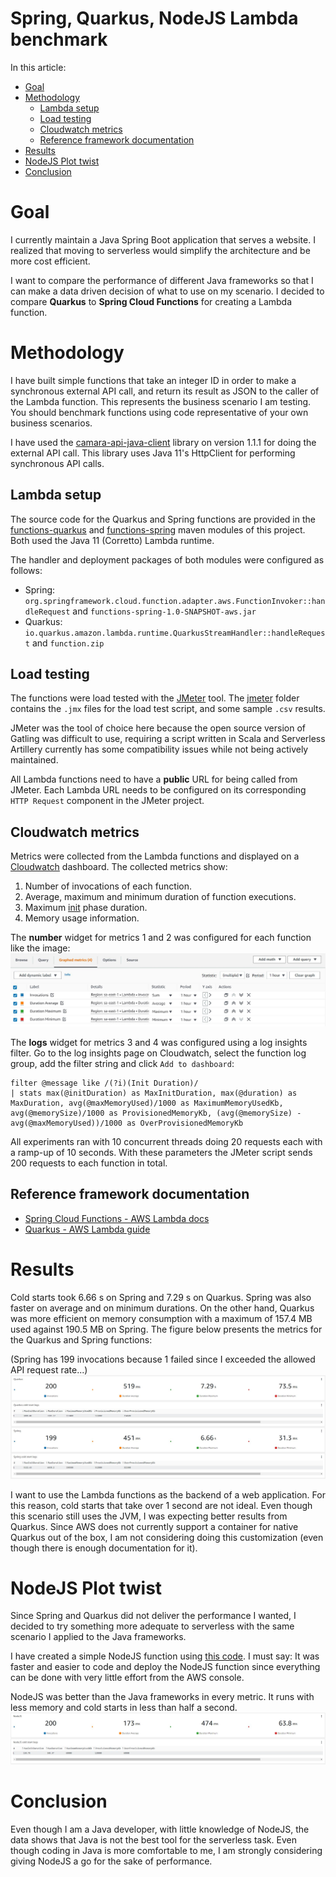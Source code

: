 # Spring, Quarkus, NodeJS Lambda benchmark

In this article:
- [Goal](#Goal)
- [Methodology](#Methodology)
  - [Lambda setup](#Lambda-setup)
  - [Load testing](#Load-testing)
  - [Cloudwatch metrics](#Cloudwatch-metrics)
  - [Reference framework documentation](#Reference-framework-documentation)
- [Results](#Results)
- [NodeJS Plot twist](#NodeJS-Plot-twist)
- [Conclusion](#Conclusion)
# Goal
I currently maintain a Java Spring Boot application that serves a website. 
I realized that moving to serverless would simplify the architecture and be more cost efficient.

I want to compare the performance of different Java frameworks so that I can make
a data driven decision of what to use on my scenario. I decided to compare **Quarkus**
to **Spring Cloud Functions** for creating a Lambda function.

# Methodology
I have built simple functions that take an integer ID in order to make a synchronous external
API call, and return its result as JSON to the caller of the Lambda function. This represents
the business scenario I am testing. You should benchmark functions using code representative of your own
business scenarios.

I have used the [camara-api-java-client](https://mvnrepository.com/artifact/io.github.gpr-indevelopment/camara-api-java-client/1.1.1)
library on version 1.1.1 for doing the external API call. This library uses Java 11's HttpClient
for performing synchronous API calls.

## Lambda setup
The source code for the Quarkus and Spring functions are provided in the [functions-quarkus](./functions-quarkus) and [functions-spring](./functions-spring)
maven modules of this project. Both used the Java 11 (Corretto) Lambda runtime.

The handler and deployment packages of both modules were configured as follows:

* Spring: `org.springframework.cloud.function.adapter.aws.FunctionInvoker::handleRequest` and `functions-spring-1.0-SNAPSHOT-aws.jar`
* Quarkus: `io.quarkus.amazon.lambda.runtime.QuarkusStreamHandler::handleRequest` and `function.zip`

## Load testing
The functions were load tested with the [JMeter](https://jmeter.apache.org/) tool. The [jmeter](./jmeter) folder
contains the `.jmx` files for the load test script, and some sample `.csv` results.

JMeter was the tool of choice here because the open source version of Gatling was difficult to use, requiring a script written in Scala and Serverless
Artillery currently has some compatibility issues while not being actively maintained.

All Lambda functions need to have a **public** URL for being called from JMeter. Each Lambda URL
needs to be configured on its corresponding `HTTP Request` component in the JMeter project.

## Cloudwatch metrics
Metrics were collected from the Lambda functions and displayed on a [Cloudwatch](https://aws.amazon.com/cloudwatch/?nc1=h_ls) dashboard. The collected metrics show:

1. Number of invocations of each function.
2. Average, maximum and minimum duration of function executions.
3. Maximum [init](https://docs.aws.amazon.com/lambda/latest/dg/lambda-runtime-environment.html) phase duration.
4. Memory usage information.

The **number** widget for metrics 1 and 2 was configured for each function like the image:
![](.\assets\Cloudwatch-setup.JPG)

The **logs** widget for metrics 3 and 4 was configured using a log insights filter. Go to the log
insights page on Cloudwatch, select the function log group, add the filter string and click `Add to dashboard`:

```
filter @message like /(?i)(Init Duration)/
| stats max(@initDuration) as MaxInitDuration, max(@duration) as MaxDuration, avg(@maxMemoryUsed)/1000 as MaximumMemoryUsedKb, avg(@memorySize)/1000 as ProvisionedMemoryKb, (avg(@memorySize) - avg(@maxMemoryUsed))/1000 as OverProvisionedMemoryKb
```

All experiments ran with 10 concurrent threads doing 20 requests each with a ramp-up of 10 seconds.
With these parameters the JMeter script sends 200 requests to each function in total.

## Reference framework documentation

* [Spring Cloud Functions - AWS Lambda docs](https://docs.spring.io/spring-cloud-function/docs/current/reference/html/spring-cloud-function.html#_serverless_platform_adapters)
* [Quarkus - AWS Lambda guide](https://quarkus.io/guides/amazon-lambda)

# Results

Cold starts took 6.66 s on Spring and 7.29 s on Quarkus. Spring was also faster on
average and on minimum durations. On the other hand, Quarkus was more efficient on 
memory consumption with a maximum of 157.4 MB used against 190.5 MB on Spring. The
figure below presents the metrics for the Quarkus and Spring functions:

(Spring has 199 invocations because 1 failed since I exceeded the allowed API request rate...)
![](.\assets\Results-spring-quarkus.JPG)

I want to use the Lambda functions as the backend of a web application. For this reason, 
cold starts that take over 1 second are not ideal. Even though this scenario still
uses the JVM, I was expecting better results from Quarkus. Since AWS does not currently support
a container for native Quarkus out of the box, I am not considering doing this customization
(even though there is enough documentation for it).

# NodeJS Plot twist
Since Spring and Quarkus did not deliver the performance I wanted, I decided to
try something more adequate to serverless with the same scenario I applied to the Java frameworks.

I have created a simple NodeJS function using [this code](./functions-node.js). I must
say: It was faster and easier to code and deploy the NodeJS function since everything can be
done with very little effort from the AWS console.

NodeJS was better than the Java frameworks in every metric. It runs with less memory and
cold starts in less than half a second.
![](.\assets\Results-nodejs.JPG)

# Conclusion

Even though I am a Java developer, with little knowledge of NodeJS, the data
shows that Java is not the best tool for the serverless task. Even though coding in 
Java is more comfortable to me, I am strongly considering giving NodeJS a go for the sake of performance.